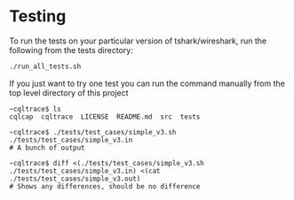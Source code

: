 # Testing

To run the tests on your particular version of tshark/wireshark, run the
following from the tests directory:

```bash
./run_all_tests.sh
```

If you just want to try one test you can run the command manually from the
top level directory of this project

```
~cqltrace$ ls
cqlcap  cqltrace  LICENSE  README.md  src  tests

~cqltrace$ ./tests/test_cases/simple_v3.sh ./tests/test_cases/simple_v3.in
# A bunch of output

~cqltrace$ diff <(./tests/test_cases/simple_v3.sh
./tests/test_cases/simple_v3.in) <(cat
./tests/test_cases/simple_v3.out)
# Shows any differences, should be no difference
```
